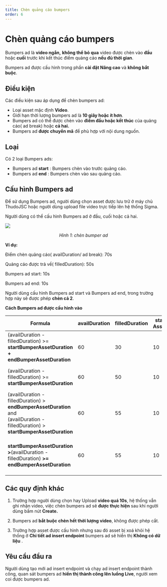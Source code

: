 ```yaml
---
title: Chèn quảng cáo bumpers
order: 6
---
```


# Chèn quảng cáo bumpers

Bumpers ad là **video ngắn,** **không thể bỏ qua** video được chèn vào **đầu** hoặc **cuối** trước khi kết thúc điểm quảng cáo **nếu đủ thời gian**.

Bumpers ad được cấu hình trong phần **cài đặt Nâng cao** và **không bắt buộc**.

## Điều kiện

Các điều kiện sau áp dụng để chèn bumpers ad:

- Loại asset mặc định **Video**.
- Giới hạn thời lượng bumpers ad là **10 giây hoặc ít hơn**.
- Bumpers ad có thể được chèn vào **điểm đầu hoặc kết thúc** của quảng cáo( ad break) hoặc **cả hai.**
- Bumpers ad **được chuyển mã** để phù hợp với nội dung nguồn.

## Loại

Có 2 loại Bumpers ads:

- Bumpers ad **start** : Bumpers chèn vào trước quảng cáo.
- Bumpers ad **end** : Bumpers chèn vào sau quảng cáo.

## Cấu hình Bumpers ad

Để sử dụng Bumpers ad, người dùng chọn asset được lưu trữ ở máy chủ ThudoJSC hoặc người dùng upload file video trực tiếp lên hệ thống Sigma.

Người dùng có thể cấu hình Bumpers ad ở đầu, cuối hoặc cả hai.

![](/images/dai/bumper.png)

<center>

_Hình 1: chèn bumper ad_

</center>

**Ví dụ:**

Điểm chèn quảng cáo( availDuration/ ad break): 70s

Quảng cáo được trả về( filledDuration): 50s

Bumpers ad start: 10s

Bumpers ad end: 10s

Người dùng cấu hình Bumpers ad start và Bumpers ad end, trong trường hợp này sẽ được phép **chèn cả 2**.

**Cách Bumpers ad được cấu hình vào**

| **Formula**                                                                                                                                                                   | availDuration | filledDuration | startBumper<br />AssetDuration | endBumper<br />AssetDuration | **Result**                     |
| ----------------------------------------------------------------------------------------------------------------------------------------------------------------------------- | ------------- | -------------- | ------------------------------ | ---------------------------- | ------------------------------ |
| (availDuration - filledDuration) >= **startBumperAssetDuration + endBumperAssetDuration**                                                                  | 60            | 30             | 10                             | 5                            | chèn cả 2                      |
| (availDuration - filledDuration) >= **startBumperAssetDuration**                                                                                           | 60            | 50             | 10                             | 10                           | chèn start Bumper video        |
| (availDuration - filledDuration) > **endBumperAssetDuration** and<br /> (availDuration - filledDuration) > **startBumperAssetDuration** | 60            | 55             | 10                             | 10                           | không chèn cái nào             |
| **startBumperAssetDuration >**(availDuration - filledDuration) **>=** **endBumperAssetDuration**                                                           | 60            | 55             | 10                             | 5                            | Chỉ chèn end, không chèn start |

## Các quy định khác

1. Trường hợp người dùng chọn hay Upload **video quá 10s**, hệ thống vẫn ghi nhận video, việc chèn bumpers ad sẽ **được thực hiện** sau khi người dùng bấm nút **Create.**

2. Bumpers ad **bắt buộc chèn hết thời lượng video**, không được phép cắt.

3. Trường hợp asset được cấu hình nhưng sau đó asset bị xoá khỏi hệ thống ở **Chi tiết ad insert endpoint** bumpers ad sẽ hiển thị **Không có dữ liệu** .

## Yêu cầu đầu ra

Người dùng tạo mới ad insert endpoint và chạy ad insert endpoint thành công, quan sát bumpers ad  **hiển thị thành công lên luồng Live**, người xem coi được bumpers ad.
